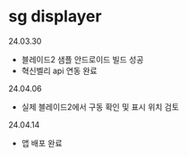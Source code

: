 # sg displayer

24.03.30  
- 블레이드2 샘플 안드로이드 빌드 성공
- 혁신벨리 api 연동  완료

24.04.06
- 실제 블레이드2에서 구동 확인 및 표시 위치 검토

24.04.14
- 앱 배포 완료

